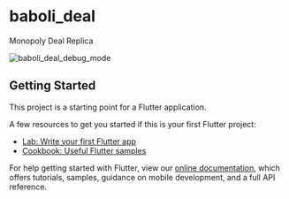 # baboli_deal

Monopoly Deal Replica

![baboli_deal_debug_mode](https://user-images.githubusercontent.com/69477892/98444899-8c858800-2125-11eb-94d4-90afdd160431.png)


## Getting Started

This project is a starting point for a Flutter application.

A few resources to get you started if this is your first Flutter project:

- [Lab: Write your first Flutter app](https://flutter.dev/docs/get-started/codelab)
- [Cookbook: Useful Flutter samples](https://flutter.dev/docs/cookbook)

For help getting started with Flutter, view our
[online documentation](https://flutter.dev/docs), which offers tutorials,
samples, guidance on mobile development, and a full API reference.
